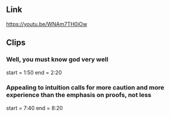 ## Link
https://youtu.be/WNAm7TH0iOw

## Clips

### Well, you must know god very well
start = 1:50
end = 2:20

### Appealing to intuition calls for more caution and more experience than the emphasis on proofs, not less
start = 7:40
end = 8:20



